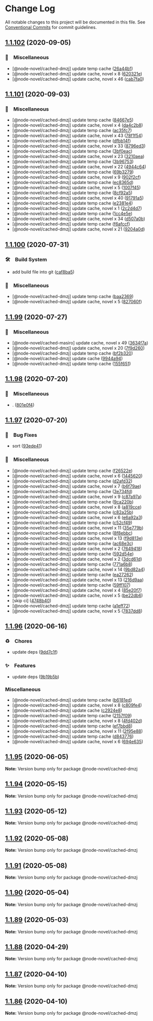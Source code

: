 # Change Log

All notable changes to this project will be documented in this file.
See [Conventional Commits](https://conventionalcommits.org) for commit guidelines.

## [1.1.102](https://github.com/bluelovers/ws-rest/compare/@node-novel/cached-dmzj@1.1.101...@node-novel/cached-dmzj@1.1.102) (2020-09-05)


### 🔖　Miscellaneous

* [@node-novel/cached-dmzj] update temp cache ([26a44b1](https://github.com/bluelovers/ws-rest/commit/26a44b139f745039cac27712e8bf697b5e4872dd))
* [@node-novel/cached-dmzj] update cache, novel x 8 ([620321e](https://github.com/bluelovers/ws-rest/commit/620321e7ebd1106c58b06de85dc0adb39a747390))
* [@node-novel/cached-dmzj] update cache, novel x 46 ([cab7fa0](https://github.com/bluelovers/ws-rest/commit/cab7fa039dded808216a4f26e5e6b13fec65f7d7))





## [1.1.101](https://github.com/bluelovers/ws-rest/compare/@node-novel/cached-dmzj@1.1.100...@node-novel/cached-dmzj@1.1.101) (2020-09-03)


### 🔖　Miscellaneous

* [@node-novel/cached-dmzj] update temp cache ([84667e5](https://github.com/bluelovers/ws-rest/commit/84667e5816a07a0a9a7829627658afdcae4c8860))
* [@node-novel/cached-dmzj] update cache, novel x 4 ([da4c2b8](https://github.com/bluelovers/ws-rest/commit/da4c2b879848a10612e8841685abc5129b8d3503))
* [@node-novel/cached-dmzj] update temp cache ([ac35fc7](https://github.com/bluelovers/ws-rest/commit/ac35fc7a613b7b173ff2a5499bb62b088206bd13))
* [@node-novel/cached-dmzj] update cache, novel x 43 ([78f1f54](https://github.com/bluelovers/ws-rest/commit/78f1f5417b4f2646b13b340796f328c1d79b3030))
* [@node-novel/cached-dmzj] update temp cache ([dfbb14f](https://github.com/bluelovers/ws-rest/commit/dfbb14f19fac7daeb4b38d0ac2af84630fc21bbb))
* [@node-novel/cached-dmzj] update cache, novel x 33 ([8796ed3](https://github.com/bluelovers/ws-rest/commit/8796ed3a19b8d00e32293d84e149f27c517193b7))
* [@node-novel/cached-dmzj] update temp cache ([3bf0eac](https://github.com/bluelovers/ws-rest/commit/3bf0eac38551e17e9acf0dba3bbb087b9e35fe74))
* [@node-novel/cached-dmzj] update cache, novel x 23 ([3210aea](https://github.com/bluelovers/ws-rest/commit/3210aead246c13e6aee96cb3b1342c0ea5dda67c))
* [@node-novel/cached-dmzj] update temp cache ([3b96753](https://github.com/bluelovers/ws-rest/commit/3b96753391eea8ac7289a52fd96e93122981ba8e))
* [@node-novel/cached-dmzj] update cache, novel x 22 ([4944c64](https://github.com/bluelovers/ws-rest/commit/4944c6423e2939be135e58b3f4e113afe7228a70))
* [@node-novel/cached-dmzj] update temp cache ([69b3279](https://github.com/bluelovers/ws-rest/commit/69b3279c8479d5e3a05bec6c66236b5e52233aee))
* [@node-novel/cached-dmzj] update cache, novel x 9 ([902f2cf](https://github.com/bluelovers/ws-rest/commit/902f2cf27ed49a8d6e16a5504f1885ace70ffb67))
* [@node-novel/cached-dmzj] update temp cache ([ec8365d](https://github.com/bluelovers/ws-rest/commit/ec8365d0d768ffeeaa7718259792031715dc355c))
* [@node-novel/cached-dmzj] update cache, novel x 5 ([1007f45](https://github.com/bluelovers/ws-rest/commit/1007f458ba85a42ae9a231b8162306823b8bc722))
* [@node-novel/cached-dmzj] update temp cache ([8cf92a5](https://github.com/bluelovers/ws-rest/commit/8cf92a54f21b63c048682e439cdb73bcdd244868))
* [@node-novel/cached-dmzj] update cache, novel x 40 ([91791a5](https://github.com/bluelovers/ws-rest/commit/91791a53fab82ce77d2c70f8ed5a7f453f787282))
* [@node-novel/cached-dmzj] update temp cache ([e2381e4](https://github.com/bluelovers/ws-rest/commit/e2381e4bed61d756caa6a644600d478eeee33ef9))
* [@node-novel/cached-dmzj] update cache, novel x 1 ([2c2d4d7](https://github.com/bluelovers/ws-rest/commit/2c2d4d714846afda6fe07de58ffacd4a9d4a784d))
* [@node-novel/cached-dmzj] update temp cache ([1cc4e5e](https://github.com/bluelovers/ws-rest/commit/1cc4e5ef5f60d03cef895c4e2cc1f29d70a65623))
* [@node-novel/cached-dmzj] update cache, novel x 34 ([d507a0b](https://github.com/bluelovers/ws-rest/commit/d507a0b862c32883505903be2bb0a81763268af8))
* [@node-novel/cached-dmzj] update temp cache ([f6afccf](https://github.com/bluelovers/ws-rest/commit/f6afccf797333ab810990550988e31580f0ac17e))
* [@node-novel/cached-dmzj] update cache, novel x 21 ([9204a0d](https://github.com/bluelovers/ws-rest/commit/9204a0d1fcd5b5b5fd68d05cbac0131901f6e3fc))





## [1.1.100](https://github.com/bluelovers/ws-rest/compare/@node-novel/cached-dmzj@1.1.99...@node-novel/cached-dmzj@1.1.100) (2020-07-31)


### 🛠　Build System

* add build file into git ([caf8ba5](https://github.com/bluelovers/ws-rest/commit/caf8ba5fc11fb02b76fa845cff137922378d6e46))


### 🔖　Miscellaneous

* [@node-novel/cached-dmzj] update temp cache ([baa2369](https://github.com/bluelovers/ws-rest/commit/baa23696a045741822e1f923e9fd0359af030ae9))
* [@node-novel/cached-dmzj] update cache, novel x 5 ([827060f](https://github.com/bluelovers/ws-rest/commit/827060f55f17d0558eac310a265cb6767480b28e))





## [1.1.99](https://github.com/bluelovers/ws-rest/compare/@node-novel/cached-dmzj@1.1.98...@node-novel/cached-dmzj@1.1.99) (2020-07-27)


### 🔖　Miscellaneous

* [@node-novel/cached-masiro] update cache, novel x 49 ([3634f7a](https://github.com/bluelovers/ws-rest/commit/3634f7a128c74f945faecb241e030d2db6fca108))
* [@node-novel/cached-dmzj] update cache, novel x 20 ([7f9d260](https://github.com/bluelovers/ws-rest/commit/7f9d2603d50d3b3f704cbc282e361797e1fbf617))
* [@node-novel/cached-dmzj] update temp cache ([bf2b320](https://github.com/bluelovers/ws-rest/commit/bf2b320775bfb75f1c04e24bd8ee449847ae7d30))
* [@node-novel/cached-dmzj] update cache ([9944a94](https://github.com/bluelovers/ws-rest/commit/9944a94fc696b66c5e0edc0b4b25c34f030a7642))
* [@node-novel/cached-dmzj] update temp cache ([155f651](https://github.com/bluelovers/ws-rest/commit/155f651281917e18e3c5566c50b3591507e5598f))





## [1.1.98](https://github.com/bluelovers/ws-rest/compare/@node-novel/cached-dmzj@1.1.97...@node-novel/cached-dmzj@1.1.98) (2020-07-20)


### 🔖　Miscellaneous

* . ([801e0f4](https://github.com/bluelovers/ws-rest/commit/801e0f4ff7bd29c81e67934636f57e57d0d01c74))





## [1.1.97](https://github.com/bluelovers/ws-rest/compare/@node-novel/cached-dmzj@1.1.96...@node-novel/cached-dmzj@1.1.97) (2020-07-20)


### 🐛　Bug Fixes

* sort ([93ede41](https://github.com/bluelovers/ws-rest/commit/93ede41947f5174efbd64b10f86e0b6573f4b43c))


### 🔖　Miscellaneous

* [@node-novel/cached-dmzj] update temp cache ([f26522e](https://github.com/bluelovers/ws-rest/commit/f26522e9b21a9c9d1bc53b4d4e43a490feed11db))
* [@node-novel/cached-dmzj] update cache, novel x 6 ([1445620](https://github.com/bluelovers/ws-rest/commit/14456203dcfc79b5487ef14608b73ae9127f0b17))
* [@node-novel/cached-dmzj] update temp cache ([d2afd32](https://github.com/bluelovers/ws-rest/commit/d2afd32291b50806c182515466f537e573ba006c))
* [@node-novel/cached-dmzj] update cache, novel x 7 ([b6f79ae](https://github.com/bluelovers/ws-rest/commit/b6f79ae8ba92e9099577039d1c2c62630e4a942c))
* [@node-novel/cached-dmzj] update temp cache ([3e734fd](https://github.com/bluelovers/ws-rest/commit/3e734fde6b2c031e31a77f90786361bc3c1e72a4))
* [@node-novel/cached-dmzj] update cache, novel x 9 ([c87a97a](https://github.com/bluelovers/ws-rest/commit/c87a97a9935a71512c6d0999f2cd8ad7c41b617d))
* [@node-novel/cached-dmzj] update temp cache ([9ca220b](https://github.com/bluelovers/ws-rest/commit/9ca220b3fec1bad31bc53ce977046622662bd657))
* [@node-novel/cached-dmzj] update cache, novel x 8 ([a819cce](https://github.com/bluelovers/ws-rest/commit/a819cce96a35fbb456e814fb1764aa4ba40bf4d4))
* [@node-novel/cached-dmzj] update temp cache ([c82a25b](https://github.com/bluelovers/ws-rest/commit/c82a25b8a1541ac3a8fe0920abdbc939bc9d6303))
* [@node-novel/cached-dmzj] update cache, novel x 6 ([e6a92a3](https://github.com/bluelovers/ws-rest/commit/e6a92a36be2d3500e627955044a59b87093dab80))
* [@node-novel/cached-dmzj] update temp cache ([c52cf49](https://github.com/bluelovers/ws-rest/commit/c52cf49f3186f23b9349e099bfa3caa01a850486))
* [@node-novel/cached-dmzj] update cache, novel x 11 ([35e779b](https://github.com/bluelovers/ws-rest/commit/35e779bb0306bed9bbeea45b5648268f7d0bb5e5))
* [@node-novel/cached-dmzj] update temp cache ([8f8ebbc](https://github.com/bluelovers/ws-rest/commit/8f8ebbcd3cc6e0121d99cee0749142ee6e693b8d))
* [@node-novel/cached-dmzj] update cache, novel x 13 ([f9d813e](https://github.com/bluelovers/ws-rest/commit/f9d813e65bd4387264f3590feaa28e120ce6e20b))
* [@node-novel/cached-dmzj] update temp cache ([ac68e3c](https://github.com/bluelovers/ws-rest/commit/ac68e3cf2ed142a0ab4bc32ab5251c9e1c09e6e2))
* [@node-novel/cached-dmzj] update cache, novel x 2 ([7649418](https://github.com/bluelovers/ws-rest/commit/764941892d955088fc42e1de15b3fc0f6efa75de))
* [@node-novel/cached-dmzj] update temp cache ([592d54e](https://github.com/bluelovers/ws-rest/commit/592d54ed0025b4850405989242b7f3314665e3c0))
* [@node-novel/cached-dmzj] update cache, novel x 2 ([3dcd61d](https://github.com/bluelovers/ws-rest/commit/3dcd61d8a3d9cebbcd2c45e609c663bd86f6c549))
* [@node-novel/cached-dmzj] update temp cache ([771a6b8](https://github.com/bluelovers/ws-rest/commit/771a6b8ff597379a95f82802c138c45f1642423d))
* [@node-novel/cached-dmzj] update cache, novel x 14 ([9bd82a4](https://github.com/bluelovers/ws-rest/commit/9bd82a471057dde6336fe161e48c36b1fee13bd4))
* [@node-novel/cached-dmzj] update temp cache ([ea27262](https://github.com/bluelovers/ws-rest/commit/ea272627d53d45a4ea515233b9a21da63c92b7c5))
* [@node-novel/cached-dmzj] update cache, novel x 13 ([216d9aa](https://github.com/bluelovers/ws-rest/commit/216d9aa9225660acc45be55633a5bfb754daf714))
* [@node-novel/cached-dmzj] update temp cache ([59ff107](https://github.com/bluelovers/ws-rest/commit/59ff107066b64e4c419150206df0d2e5794b191a))
* [@node-novel/cached-dmzj] update cache, novel x 4 ([85e20f7](https://github.com/bluelovers/ws-rest/commit/85e20f7beb9ddfaf6ec5d6709a0c0d59e259bffa))
* [@node-novel/cached-dmzj] update cache, novel x 5 ([be22db6](https://github.com/bluelovers/ws-rest/commit/be22db698fae3596e5b6d6567da7998183bc99d3))
* [skip ci] ([4748b40](https://github.com/bluelovers/ws-rest/commit/4748b40c6b23d6adee8b135362d64de807a6f614))
* [@node-novel/cached-dmzj] update temp cache ([a1eff72](https://github.com/bluelovers/ws-rest/commit/a1eff727eeff0fb74ea2e1fa179533a335e6f466))
* [@node-novel/cached-dmzj] update cache, novel x 5 ([7837dd8](https://github.com/bluelovers/ws-rest/commit/7837dd80b30ab07abfaf3cbb1d7bfebe3e26bc1e))





## [1.1.96](https://github.com/bluelovers/ws-rest/compare/@node-novel/cached-dmzj@1.1.95...@node-novel/cached-dmzj@1.1.96) (2020-06-16)


### ♻️　Chores

*  update deps ([9dd7c1f](https://github.com/bluelovers/ws-rest/commit/9dd7c1fc5b40ac28a6f928c89dbf36be1add89c6))


### ✨　Features

*  update deps ([9b19b5b](https://github.com/bluelovers/ws-rest/commit/9b19b5bf40d40a9761fc01fe7daa630fcf4df1e8))


### Miscellaneous

* [@node-novel/cached-dmzj] update temp cache ([b6181ed](https://github.com/bluelovers/ws-rest/commit/b6181ed8d1591f8df1bed7ef63d5c779a54ac5ec))
* [@node-novel/cached-dmzj] update cache, novel x 8 ([c809fe4](https://github.com/bluelovers/ws-rest/commit/c809fe448f4e2b07a1420e66333c79324d30e017))
* [@node-novel/cached-dmzj] update cache ([c2924e8](https://github.com/bluelovers/ws-rest/commit/c2924e885db0f633f2510b04095be37a4f7837b3))
* [@node-novel/cached-dmzj] update temp cache ([2157f09](https://github.com/bluelovers/ws-rest/commit/2157f092fde3a460fbf257ab4806ba9545c2eeef))
* [@node-novel/cached-dmzj] update cache, novel x 8 ([4fd402d](https://github.com/bluelovers/ws-rest/commit/4fd402dccf316d8d5f31fee8ae541ba4d1b7aa88))
* [@node-novel/cached-dmzj] update temp cache ([ef7bbd8](https://github.com/bluelovers/ws-rest/commit/ef7bbd81c722e10846f808c405d508d69b497982))
* [@node-novel/cached-dmzj] update cache, novel x 11 ([2f95e88](https://github.com/bluelovers/ws-rest/commit/2f95e88d1522e90c10c696c83e4bef82f9905cfa))
* [@node-novel/cached-dmzj] update temp cache ([d843776](https://github.com/bluelovers/ws-rest/commit/d843776139c61ab4be37b8de4925ee12010369fb))
* [@node-novel/cached-dmzj] update cache, novel x 6 ([694e635](https://github.com/bluelovers/ws-rest/commit/694e63576a9072380aafa2d36bb118d93fcc89ed))





## [1.1.95](https://github.com/bluelovers/ws-rest/compare/@node-novel/cached-dmzj@1.1.94...@node-novel/cached-dmzj@1.1.95) (2020-06-05)

**Note:** Version bump only for package @node-novel/cached-dmzj





## [1.1.94](https://github.com/bluelovers/ws-rest/compare/@node-novel/cached-dmzj@1.1.93...@node-novel/cached-dmzj@1.1.94) (2020-05-15)

**Note:** Version bump only for package @node-novel/cached-dmzj





## [1.1.93](https://github.com/bluelovers/ws-rest/compare/@node-novel/cached-dmzj@1.1.92...@node-novel/cached-dmzj@1.1.93) (2020-05-12)

**Note:** Version bump only for package @node-novel/cached-dmzj





## [1.1.92](https://github.com/bluelovers/ws-rest/compare/@node-novel/cached-dmzj@1.1.91...@node-novel/cached-dmzj@1.1.92) (2020-05-08)

**Note:** Version bump only for package @node-novel/cached-dmzj





## [1.1.91](https://github.com/bluelovers/ws-rest/compare/@node-novel/cached-dmzj@1.1.90...@node-novel/cached-dmzj@1.1.91) (2020-05-08)

**Note:** Version bump only for package @node-novel/cached-dmzj





## [1.1.90](https://github.com/bluelovers/ws-rest/compare/@node-novel/cached-dmzj@1.1.89...@node-novel/cached-dmzj@1.1.90) (2020-05-04)

**Note:** Version bump only for package @node-novel/cached-dmzj





## [1.1.89](https://github.com/bluelovers/ws-rest/compare/@node-novel/cached-dmzj@1.1.88...@node-novel/cached-dmzj@1.1.89) (2020-05-03)

**Note:** Version bump only for package @node-novel/cached-dmzj





## [1.1.88](https://github.com/bluelovers/ws-rest/compare/@node-novel/cached-dmzj@1.1.87...@node-novel/cached-dmzj@1.1.88) (2020-04-29)

**Note:** Version bump only for package @node-novel/cached-dmzj





## [1.1.87](https://github.com/bluelovers/ws-rest/compare/@node-novel/cached-dmzj@1.1.86...@node-novel/cached-dmzj@1.1.87) (2020-04-10)

**Note:** Version bump only for package @node-novel/cached-dmzj





## [1.1.86](https://github.com/bluelovers/ws-rest/compare/@node-novel/cached-dmzj@1.1.85...@node-novel/cached-dmzj@1.1.86) (2020-04-10)

**Note:** Version bump only for package @node-novel/cached-dmzj
